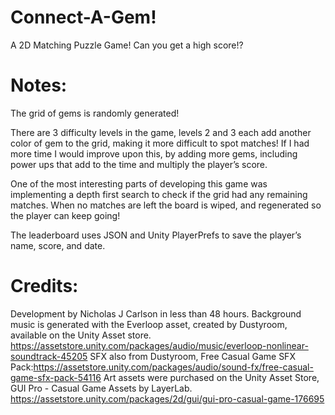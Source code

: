 # Connect-A-Gem!
 A 2D Matching Puzzle Game! Can you get a high score!?

# Notes:

The grid of gems is randomly generated! 

There are 3 difficulty levels in the game, levels 2 and 3 each add another color of gem to the grid, making it more difficult to spot matches! If I had more time I would improve upon this, by adding more gems, including power ups that add to the time and multiply the player’s score.

One of the most interesting parts of developing this game was implementing a depth first search to check if the grid had any remaining matches. When no matches are left the board is wiped, and regenerated so the player can keep going!

The leaderboard uses JSON and Unity PlayerPrefs to save the player’s name, score, and date. 


# Credits:
Development by Nicholas J Carlson in less than 48 hours.
Background music is generated with the Everloop asset, created by Dustyroom, available on the Unity Asset store. https://assetstore.unity.com/packages/audio/music/everloop-nonlinear-soundtrack-45205
SFX also from Dustyroom, Free Casual Game SFX Pack:https://assetstore.unity.com/packages/audio/sound-fx/free-casual-game-sfx-pack-54116 
Art assets were purchased on the Unity Asset Store, GUI Pro - Casual Game Assets by LayerLab. https://assetstore.unity.com/packages/2d/gui/gui-pro-casual-game-176695 
